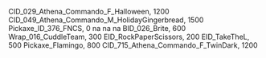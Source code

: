 CID_029_Athena_Commando_F_Halloween, 1200
CID_049_Athena_Commando_M_HolidayGingerbread, 1500
Pickaxe_ID_376_FNCS, 0
na
na
na
BID_026_Brite, 600
Wrap_016_CuddleTeam, 300
EID_RockPaperScissors, 200
EID_TakeTheL, 500
Pickaxe_Flamingo, 800
CID_715_Athena_Commando_F_TwinDark, 1200
